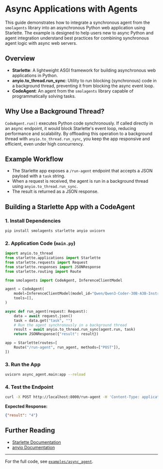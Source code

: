 # Async Applications with Agents

This guide demonstrates how to integrate a synchronous agent from the `smolagents` library into an asynchronous Python web application using Starlette.
The example is designed to help users new to async Python and agent integration understand best practices for combining synchronous agent logic with async web servers.

## Overview

- **Starlette**: A lightweight ASGI framework for building asynchronous web applications in Python.
- **anyio.to_thread.run_sync**: Utility to run blocking (synchronous) code in a background thread, preventing it from blocking the async event loop.
- **CodeAgent**: An agent from the `smolagents` library capable of programmatically solving tasks.

## Why Use a Background Thread?

`CodeAgent.run()` executes Python code synchronously. If called directly in an async endpoint, it would block Starlette's event loop, reducing performance and scalability. By offloading this operation to a background thread with `anyio.to_thread.run_sync`, you keep the app responsive and efficient, even under high concurrency.

## Example Workflow

- The Starlette app exposes a `/run-agent` endpoint that accepts a JSON payload with a `task` string.
- When a request is received, the agent is run in a background thread using `anyio.to_thread.run_sync`.
- The result is returned as a JSON response.

## Building a Starlette App with a CodeAgent

### 1. Install Dependencies

```bash
pip install smolagents starlette anyio uvicorn
```

### 2. Application Code (`main.py`)

```python
import anyio.to_thread
from starlette.applications import Starlette
from starlette.requests import Request
from starlette.responses import JSONResponse
from starlette.routing import Route

from smolagents import CodeAgent, InferenceClientModel

agent = CodeAgent(
    model=InferenceClientModel(model_id="Qwen/Qwen3-Coder-30B-A3B-Instruct"),
    tools=[],
)

async def run_agent(request: Request):
    data = await request.json()
    task = data.get("task", "")
    # Run the agent synchronously in a background thread
    result = await anyio.to_thread.run_sync(agent.run, task)
    return JSONResponse({"result": result})

app = Starlette(routes=[
    Route("/run-agent", run_agent, methods=["POST"]),
])
```

### 3. Run the App

```bash
uvicorn async_agent.main:app --reload
```

### 4. Test the Endpoint

```bash
curl -X POST http://localhost:8000/run-agent -H 'Content-Type: application/json' -d '{"task": "What is 2+2?"}'
```

**Expected Response:**

```json
{"result": "4"}
```

## Further Reading

- [Starlette Documentation](https://www.starlette.io/)
- [anyio Documentation](https://anyio.readthedocs.io/)

---

For the full code, see [`examples/async_agent`](https://github.com/huggingface/smolagents/tree/main/examples/async_agent).

